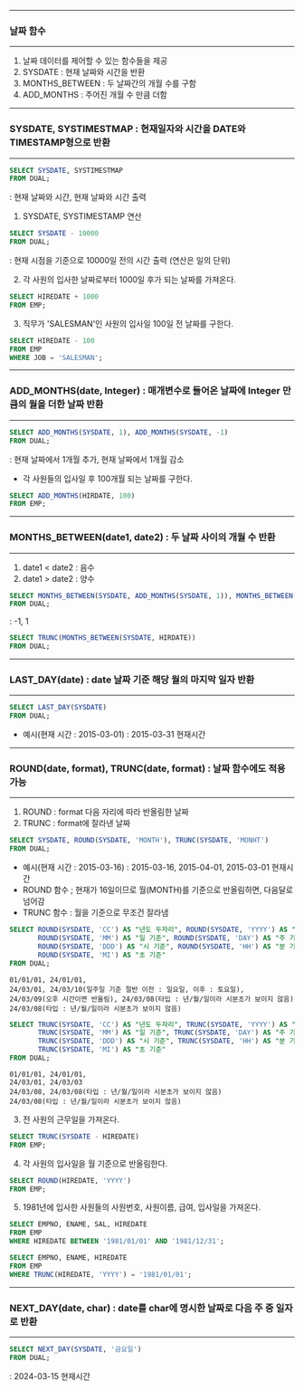 -----
### 날짜 함수
-----
1. 날짜 데이터를 제어할 수 있는 함수들을 제공
2. SYSDATE : 현재 날짜와 시간을 반환
3. MONTHS_BETWEEN : 두 날짜간의 개월 수를 구함
4. ADD_MONTHS : 주어진 개월 수 만큼 더함

-----
### SYSDATE, SYSTIMESTMAP : 현재일자와 시간을 DATE와 TIMESTAMP형으로 반환
------
```sql
SELECT SYSDATE, SYSTIMESTMAP
FROM DUAL;
```
: 현재 날짜와 시간, 현재 날짜와 시간 출력

1. SYSDATE, SYSTIMESTAMP 연산
```sql
SELECT SYSDATE - 10000
FROM DUAL;
```
: 현재 시점을 기준으로 10000일 전의 시간 출력 (연산은 일의 단위)

2. 각 사원의 입사한 날짜로부터 1000일 후가 되는 날짜를 가져온다.
```sql
SELECT HIREDATE + 1000
FROM EMP;
```

3. 직무가 'SALESMAN'인 사원의 입사일 100일 전 날짜를 구한다.
```sql
SELECT HIREDATE - 100
FROM EMP
WHERE JOB = 'SALESMAN';
```

-----
### ADD_MONTHS(date, Integer) : 매개변수로 들어온 날짜에 Integer 만큼의 월을 더한 날짜 반환
------
```sql
SELECT ADD_MONTHS(SYSDATE, 1), ADD_MONTHS(SYSDATE, -1)
FROM DUAL;
```
: 현재 날짜에서 1개월 추가, 현재 날짜에서 1개월 감소

- 각 사원들의 입사일 후 100개월 되는 날짜를 구한다.
```sql
SELECT ADD_MONTHS(HIRDATE, 100)
FROM EMP;
```

-----
### MONTHS_BETWEEN(date1, date2) : 두 날짜 사이의 개월 수 반환
------
1. date1 < date2 : 음수
2. date1 > date2 : 양수

```sql
SELECT MONTHS_BETWEEN(SYSDATE, ADD_MONTHS(SYSDATE, 1)), MONTHS_BETWEEN(ADD_MONTHS(SYSDATE, 1), SYSDATE)
FROM DUAL;
```
: -1, 1

```sql
SELECT TRUNC(MONTHS_BETWEEN(SYSDATE, HIRDATE))
FROM DUAL;
```

-----
### LAST_DAY(date) : date 날짜 기준 해당 월의 마지막 일자 반환
------
```sql
SELECT LAST_DAY(SYSDATE)
FROM DUAL;
```
  - 예시(현재 시간 : 2015-03-01) : 2015-03-31 현재시간

-----
### ROUND(date, format), TRUNC(date, format) : 날짜 함수에도 적용 가능
------
1. ROUND : format 다음 자리에 따라 반올림한 날짜
2. TRUNC : format에 잘라낸 날짜

```sql
SELECT SYSDATE, ROUND(SYSDATE, 'MONTH'), TRUNC(SYSDATE, 'MONHT')
FROM DUAL;
```
  - 예시(현재 시간 : 2015-03-16) : 2015-03-16, 2015-04-01, 2015-03-01 현재시간
  - ROUND 함수 ; 현재가 16일이므로 월(MONTH)를 기준으로 반올림하면, 다음달로 넘어감
  - TRUNC 함수 : 월을 기준으로 무조건 잘라냄

```sql
SELECT ROUND(SYSDATE, 'CC') AS "년도 두자리", ROUND(SYSDATE, 'YYYY') AS "월 기준",
       ROUND(SYSDATE, 'MM') AS "일 기준", ROUND(SYSDATE, 'DAY') AS "주 기준",
       ROUND(SYSDATE, 'DDD') AS "시 기준", ROUND(SYSDATE, 'HH') AS "분 기준"
       ROUND(SYSDATE, 'MI') AS "초 기준"     
FROM DUAL;
```

    01/01/01, 24/01/01, 
    24/03/01, 24/03/10(일주일 기준 절반 이전 : 일요일, 이후 : 토요일),
    24/03/09(오후 시간이면 반올림), 24/03/08(타입 : 년/월/일이라 시분초가 보이지 않음)
    24/03/08(타입 : 년/월/일이라 시분초가 보이지 않음)

```sql
SELECT TRUNC(SYSDATE, 'CC') AS "년도 두자리", TRUNC(SYSDATE, 'YYYY') AS "월 기준",
       TRUNC(SYSDATE, 'MM') AS "일 기준", TRUNC(SYSDATE, 'DAY') AS "주 기준",
       TRUNC(SYSDATE, 'DDD') AS "시 기준", TRUNC(SYSDATE, 'HH') AS "분 기준"
       TRUNC(SYSDATE, 'MI') AS "초 기준"     
FROM DUAL;
```

    01/01/01, 24/01/01, 
    24/03/01, 24/03/03
    24/03/08, 24/03/08(타입 : 년/월/일이라 시분초가 보이지 않음)
    24/03/08(타입 : 년/월/일이라 시분초가 보이지 않음)
    
3. 전 사원의 근무일을 가져온다.
```sql
SELECT TRUNC(SYSDATE - HIREDATE)
FROM EMP;
```

4. 각 사원의 입사일을 월 기준으로 반올림한다.
```sql
SELECT ROUND(HIREDATE, 'YYYY')
FROM EMP;
```

5. 1981년에 입사한 사원들의 사원번호, 사원이름, 급여, 입사일을 가져온다.
```sql
SELECT EMPNO, ENAME, SAL, HIREDATE
FROM EMP
WHERE HIREDATE BETWEEN '1981/01/01' AND '1981/12/31';
```

```sql
SELECT EMPNO, ENAME, HIREDATE
FROM EMP
WHERE TRUNC(HIREDATE, 'YYYY') = '1981/01/01';
```

-----
### NEXT_DAY(date, char) : date를 char에 명시한 날짜로 다음 주 중 일자로 반환
----- 
```sql
SELECT NEXT_DAY(SYSDATE, '금요일')
FROM DUAL;
```
: 2024-03-15 현재시간 
